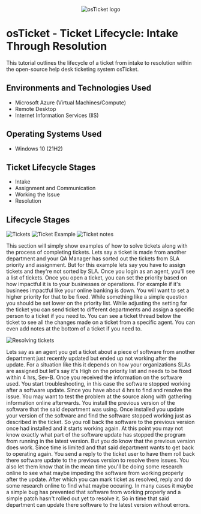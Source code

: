 <p align="center">
<img src="https://i.imgur.com/Clzj7Xs.png" alt="osTicket logo"/>
</p>

<h1>osTicket - Ticket Lifecycle: Intake Through Resolution</h1>
This tutorial outlines the lifecycle of a ticket from intake to resolution within the open-source help desk ticketing system osTicket.<br />


<h2>Environments and Technologies Used</h2>

- Microsoft Azure (Virtual Machines/Compute)
- Remote Desktop
- Internet Information Services (IIS)

<h2>Operating Systems Used </h2>

- Windows 10</b> (21H2)

<h2>Ticket Lifecycle Stages</h2>

- Intake
- Assignment and Communication
- Working the Issue
- Resolution

<h2>Lifecycle Stages</h2>

<p>
  
![Tickets](https://github.com/Onstarva/ticket-lifecycle/assets/166679644/46a184b8-9f40-4aab-ba95-bf880ec9f67d)
![Ticket Example](https://github.com/Onstarva/ticket-lifecycle/assets/166679644/6ee8d88b-68a3-4971-afc0-631299e9b484)
![Ticket notes](https://github.com/Onstarva/ticket-lifecycle/assets/166679644/69c62989-15bb-420b-88ed-123f39b83ac1)


</p>
<p>
This section will simply show examples of how to solve tickets along with the process of completing tickets. Lets say a ticket is made from another department and your QA Manager has sorted out the tickets from SLA priority and assignment. But for this example lets say you have to assign tickets and they're not sorted by SLA. Once you login as an agent, you'll see a list of tickets. Once you open a ticket, you can set the priority based on how impactful it is to your businesses or operations. For example if it's businees impactful like your online banking is down. You will want to set a higher priority for that to be fixed. While something like a simple question you should be set lower on the priority list. While adjusting the setting for the ticket you can send ticket to different departments and assign a specific person to a ticket if you need to. You can see a ticket thread below the ticket to see all the changes made on a ticket from a specific agent. You can even add notes at the bottom of a ticket if you need to.

<p>

![Resolving tickets](https://github.com/Onstarva/ticket-lifecycle/assets/166679644/a50748b6-7d3d-4243-9472-04c771f8cd81)

</p>
<p>
Lets say as an agent you get a ticket about a piece of software from another department just recently updated but ended up not working after the update. For a situation like this it depends on how your organizations SLAs are assigned but let's say it's High on the priority list and needs to be fixed within 4 hrs, Sev-B. Once you received the information on the software used. You start troubleshooting, in this case the software stopped working after a software update. Since you have about 4 hrs to find and resolve the issue. You may want to test the problem at the source along with gathering information online afterwards. You install the previous version of the software that the said department was using. Once installed you update your version of the software and find the software stopped working just as described in the ticket. So you roll back the software to the previous version once had installed and it starts working again. At this point you may not know exactly what part of the software update has stopped the program from running in the latest version. But you do know that the previous version does work. Since time is limited and that said department wants to get back to operating again. You send a reply to the ticket user to have them roll back there software update to the previous version to resolve there issues. You also let them know that in the mean time you'll be doing some research online to see what maybe impeding the software from working properly after the update. After which you can mark ticket as resolved, reply and do some research online to find what maybe occuring. In many cases it maybe a simple bug has prevented that software from working properly and a simple patch hasn't rolled out yet to resolve it. So in time that said department can update there software to the latest version without errors.
</p>
<br />

